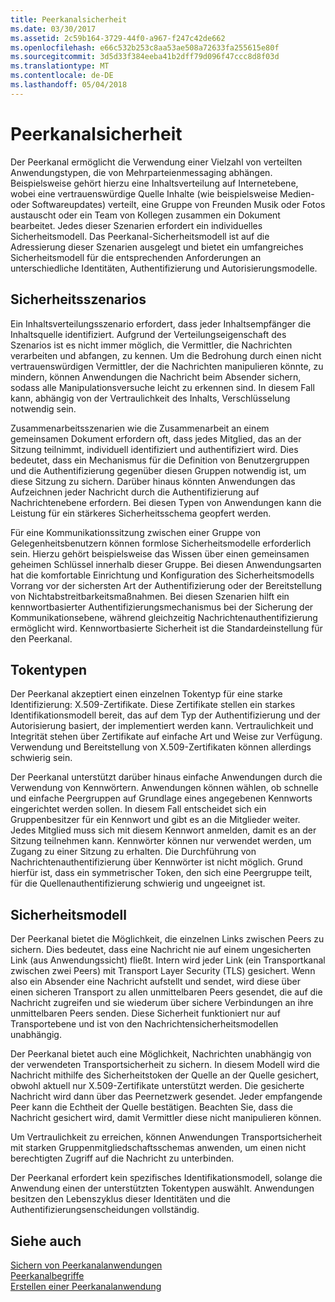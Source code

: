 ```yaml
---
title: Peerkanalsicherheit
ms.date: 03/30/2017
ms.assetid: 2c59b164-3729-44f0-a967-f247c42de662
ms.openlocfilehash: e66c532b253c8aa53ae508a72633fa255615e80f
ms.sourcegitcommit: 3d5d33f384eeba41b2dff79d096f47ccc8d8f03d
ms.translationtype: MT
ms.contentlocale: de-DE
ms.lasthandoff: 05/04/2018
---
```

# <a name="peer-channel-security"></a>Peerkanalsicherheit
Der Peerkanal ermöglicht die Verwendung einer Vielzahl von verteilten Anwendungstypen, die von Mehrparteienmessaging abhängen. Beispielsweise gehört hierzu eine Inhaltsverteilung auf Internetebene, wobei eine vertrauenswürdige Quelle Inhalte (wie beispielsweise Medien- oder Softwareupdates) verteilt, eine Gruppe von Freunden Musik oder Fotos austauscht oder ein Team von Kollegen zusammen ein Dokument bearbeitet. Jedes dieser Szenarien erfordert ein individuelles Sicherheitsmodell. Das Peerkanal-Sicherheitsmodell ist auf die Adressierung dieser Szenarien ausgelegt und bietet ein umfangreiches Sicherheitsmodell für die entsprechenden Anforderungen an unterschiedliche Identitäten, Authentifizierung und Autorisierungsmodelle.  
  
## <a name="security-scenarios"></a>Sicherheitsszenarios  
 Ein Inhaltsverteilungsszenario erfordert, dass jeder Inhaltsempfänger die Inhaltsquelle identifiziert. Aufgrund der Verteilungseigenschaft des Szenarios ist es nicht immer möglich, die Vermittler, die Nachrichten verarbeiten und abfangen, zu kennen. Um die Bedrohung durch einen nicht vertrauenswürdigen Vermittler, der die Nachrichten manipulieren könnte, zu mindern, können Anwendungen die Nachricht beim Absender sichern, sodass alle Manipulationsversuche leicht zu erkennen sind. In diesem Fall kann, abhängig von der Vertraulichkeit des Inhalts, Verschlüsselung notwendig sein.  
  
 Zusammenarbeitsszenarien wie die Zusammenarbeit an einem gemeinsamen Dokument erfordern oft, dass jedes Mitglied, das an der Sitzung teilnimmt, individuell identifiziert und authentifiziert wird. Dies bedeutet, dass ein Mechanismus für die Definition von Benutzergruppen und die Authentifizierung gegenüber diesen Gruppen notwendig ist, um diese Sitzung zu sichern. Darüber hinaus könnten Anwendungen das Aufzeichnen jeder Nachricht durch die Authentifizierung auf Nachrichtenebene erfordern. Bei diesen Typen von Anwendungen kann die Leistung für ein stärkeres Sicherheitsschema geopfert werden.  
  
 Für eine Kommunikationssitzung zwischen einer Gruppe von Gelegenheitsbenutzern können formlose Sicherheitsmodelle erforderlich sein. Hierzu gehört beispielsweise das Wissen über einen gemeinsamen geheimen Schlüssel innerhalb dieser Gruppe. Bei diesen Anwendungsarten hat die komfortable Einrichtung und Konfiguration des Sicherheitsmodells Vorrang vor der sichersten Art der Authentifizierung oder der Bereitstellung von Nichtabstreitbarkeitsmaßnahmen. Bei diesen Szenarien hilft ein kennwortbasierter Authentifizierungsmechanismus bei der Sicherung der Kommunikationsebene, während gleichzeitig Nachrichtenauthentifizierung ermöglicht wird. Kennwortbasierte Sicherheit ist die Standardeinstellung für den Peerkanal.  
  
## <a name="token-types"></a>Tokentypen  
 Der Peerkanal akzeptiert einen einzelnen Tokentyp für eine starke Identifizierung: X.509-Zertifikate. Diese Zertifikate stellen ein starkes Identifikationsmodell bereit, das auf dem Typ der Authentifizierung und der Autorisierung basiert, der implementiert werden kann. Vertraulichkeit und Integrität stehen über Zertifikate auf einfache Art und Weise zur Verfügung. Verwendung und Bereitstellung von X.509-Zertifikaten können allerdings schwierig sein.  
  
 Der Peerkanal unterstützt darüber hinaus einfache Anwendungen durch die Verwendung von Kennwörtern. Anwendungen können wählen, ob schnelle und einfache Peergruppen auf Grundlage eines angegebenen Kennworts eingerichtet werden sollen. In diesem Fall entscheidet sich ein Gruppenbesitzer für ein Kennwort und gibt es an die Mitglieder weiter. Jedes Mitglied muss sich mit diesem Kennwort anmelden, damit es an der Sitzung teilnehmen kann. Kennwörter können nur verwendet werden, um Zugang zu einer Sitzung zu erhalten. Die Durchführung von Nachrichtenauthentifizierung über Kennwörter ist nicht möglich. Grund hierfür ist, dass ein symmetrischer Token, den sich eine Peergruppe teilt, für die Quellenauthentifizierung schwierig und ungeeignet ist.  
  
## <a name="security-model"></a>Sicherheitsmodell  
 Der Peerkanal bietet die Möglichkeit, die einzelnen Links zwischen Peers zu sichern. Dies bedeutet, dass eine Nachricht nie auf einem ungesicherten Link (aus Anwendungssicht) fließt. Intern wird jeder Link (ein Transportkanal zwischen zwei Peers) mit Transport Layer Security (TLS) gesichert. Wenn also ein Absender eine Nachricht aufstellt und sendet, wird diese über einen sicheren Transport zu allen unmittelbaren Peers gesendet, die auf die Nachricht zugreifen und sie wiederum über sichere Verbindungen an ihre unmittelbaren Peers senden. Diese Sicherheit funktioniert nur auf Transportebene und ist von den Nachrichtensicherheitsmodellen unabhängig.  
  
 Der Peerkanal bietet auch eine Möglichkeit, Nachrichten unabhängig von der verwendeten Transportsicherheit zu sichern. In diesem Modell wird die Nachricht mithilfe des Sicherheitstoken der Quelle an der Quelle gesichert, obwohl aktuell nur X.509-Zertifikate unterstützt werden. Die gesicherte Nachricht wird dann über das Peernetzwerk gesendet. Jeder empfangende Peer kann die Echtheit der Quelle bestätigen. Beachten Sie, dass die Nachricht gesichert wird, damit Vermittler diese nicht manipulieren können.  
  
 Um Vertraulichkeit zu erreichen, können Anwendungen Transportsicherheit mit starken Gruppenmitgliedschaftsschemas anwenden, um einen nicht berechtigten Zugriff auf die Nachricht zu unterbinden.  
  
 Der Peerkanal erfordert kein spezifisches Identifikationsmodell, solange die Anwendung einen der unterstützten Tokentypen auswählt. Anwendungen besitzen den Lebenszyklus dieser Identitäten und die Authentifizierungsenscheidungen vollständig.  
  
## <a name="see-also"></a>Siehe auch  
 [Sichern von Peerkanalanwendungen](../../../../docs/framework/wcf/feature-details/securing-peer-channel-applications.md)  
 [Peerkanalbegriffe](../../../../docs/framework/wcf/feature-details/peer-channel-concepts.md)  
 [Erstellen einer Peerkanalanwendung](../../../../docs/framework/wcf/feature-details/building-a-peer-channel-application.md)

